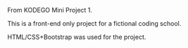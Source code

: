 From KODEGO Mini Project 1.

This is a front-end only project for a fictional coding school. 

HTML/CSS+Bootstrap was used for the project.
